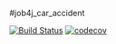 #job4j_car_accident

[![Build Status](https://app.travis-ci.com/elvolt/job4j_car_accident.svg?branch=master)](https://app.travis-ci.com/elvolt/job4j_car_accident)
[![codecov](https://codecov.io/gh/elvolt/job4j_car_accident/branch/master/graph/badge.svg?token=MEHSTPUQO4)](https://codecov.io/gh/elvolt/job4j_car_accident)